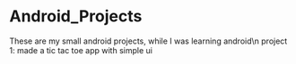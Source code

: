 # Android_Projects
These are my small android projects, while I was learning android\n
project 1: made a tic tac toe app with simple ui  
